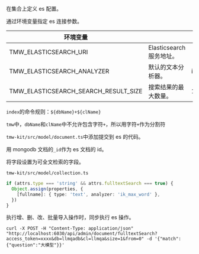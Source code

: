 在集合上定义 es 配置。

通过环境变量指定 es 连接参数。

| 环境变量                             |                          | 默认值      |
| ------------------------------------ | ------------------------ | ----------- |
| TMW_ELASTICSEARCH_URI                | Elasticsearch 服务地址。 |             |
| TMW_ELASTICSEARCH_ANALYZER           | 默认的文本分析器。       | ik_max_word |
| TMW_ELASTICSEARCH_SEARCH_RESULT_SIZE | 搜索结果的最大数量。     | 10          |

`index`的命令规则：`${dbName}+${clName}`

`tmw`中，`dbName`和`clName`中不允许包含字符`+`，所以用字符`+`作为分割符

`tmw-kit/src/model/document.ts`中添加提交到 es 的代码。

用 mongodb 文档的`_id`作为 es 文档的 id。

将字段设置为可全文检索的字段。

`tmw-kit/src/model/collection.ts`

```ts
if (attrs.type === 'string' && attrs.fulltextSearch === true) {
  Object.assign(properties, {
    [fullname]: { type: 'text', analyzer: 'ik_max_word' },
  })
}
```

执行增、删、改、批量导入操作时，同步执行 es 操作。

```shell
curl -X POST -H "Content-Type: application/json" "http://localhost:6030/api/admin/document/fulltextSearch?access_token=xxxx&db=llmqadb&cl=llmqa&size=1&from=0" -d '{"match":{"question":"大模型"}}'
```
